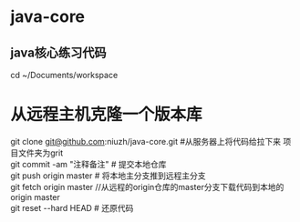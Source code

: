 # java-core
## java核心练习代码
cd ~/Documents/workspace<br/>
# 从远程主机克隆一个版本库
git clone git@github.com:niuzh/java-core.git #从服务器上将代码给拉下来 项目文件夹为grit<br/>
git commit -am "注释备注" # 提交本地仓库<br/>
git push origin master   # 将本地主分支推到远程主分支<br/>
git fetch origin master //从远程的origin仓库的master分支下载代码到本地的origin master<br/>
git reset --hard HEAD # 还原代码<br/>

